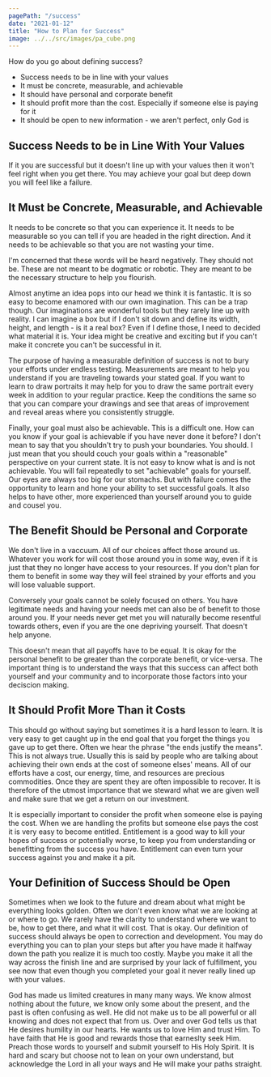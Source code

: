 ```yaml
---
pagePath: "/success"
date: "2021-01-12"
title: "How to Plan for Success"
image: ../../src/images/pa_cube.png
---
```


How do you go about defining success?

* Success needs to be in line with your values
* It must be concrete, measurable, and achievable
* It should have personal and corporate benefit
* It should profit more than the cost. Especially if someone else is paying for it
* It should be open to new information - we aren't perfect, only God is

## Success Needs to be in Line With Your Values

If it you are successful but it doesn't line up with your values then it won't feel right when you get there. You may achieve
your goal but deep down you will feel like a failure.

## It Must be Concrete, Measurable, and Achievable

It needs to be concrete so that you can experience it. It needs to be measurable so you can tell if you are headed in the right
direction. And it needs to be achievable so that you are not wasting your time.

I'm concerned that these words will be heard negatively. They should not be. These are not meant to be dogmatic or robotic. They
are meant to be the necessary structure to help you flourish.

Almost anytime an idea pops into our head we think it is fantastic. It is so easy to become enamored with our own imagination.
This can be a trap though. Our imaginations are wonderful tools but they rarely line up with reality. I can imagine a box but if
I don't sit down and define its width, height, and length - is it a real box? Even if I define those, I need to decided what material it is.
Your idea might be creative and exciting but if you can't make it concrete you can't be successful in it.

The purpose of having a measurable definition of success is not to bury your efforts under endless testing. Measurements are meant to help
you understand if you are traveling towards your stated goal. If you want to learn to draw portraits it may help for you to draw the same portrait every week in addition to your regular practice. Keep the conditions the same so that you can compare your drawings and see that
areas of improvement and reveal areas where you consistently struggle.

Finally, your goal must also be achievable. This is a difficult one. How can you know if your goal is achievable if you have never done it before?
I don't mean to say that you shouldn't try to push your boundaries. You should. I just mean that you should couch your goals within a "reasonable"
perspective on your current state. It is not easy to know what is and is not achievable. You will fail repeatedly to set "achievable" goals for
yourself. Our eyes are always too big for our stomachs. But with failure comes the opportunity to learn and hone your ability to set successful goals. It also helps to have other, more experienced than yourself around you to guide and cousel you.

## The Benefit Should be Personal and Corporate

We don't live in a vaccuum. All of our choices affect those around us. Whatever you work for will cost those around you in some way,
even if it is just that they no longer have access to your resources. If you don't plan for them to benefit in some way they will feel 
strained by your efforts and you will lose valuable support.

Conversely your goals cannot be solely focused on others. You have legitimate needs and having your needs met can also be of benefit to
those around you. If your needs never get met you will naturally become resentful towards others, even if you are the one depriving
yourself. That doesn't help anyone.

This doesn't mean that all payoffs have to be equal. It is okay for the personal benefit to be greater than the corporate benefit, or vice-versa. The important thing is to understand the ways that this success can affect both yourself and your community and to incorporate those factors into
your deciscion making.

## It Should Profit More Than it Costs

This should go without saying but sometimes it is a hard lesson to learn. It is very easy to get caught up in the end goal that you forget
the things you gave up to get there. Often we hear the phrase "the ends justify the means". This is not always true. Usually this is said by
people who are talking about achieving their own ends at the cost of someone elses' means. All of our efforts have a cost, our energy, time,
and resources are precious commodities. Once they are spent they are often impossible to recover. It is therefore of the utmost importance that
we steward what we are given well and make sure that we get a return on our investment.

It is especially important to consider the profit when someone else is paying the cost. When we are handling the profits but someone else
pays the cost it is very easy to become entitled. Entitlement is a good way to kill your hopes of success or potentially worse, to keep
you from understanding or benefitting from the success you have. Entitlement can even turn your success against you and make it a pit.

## Your Definition of Success Should be Open

Sometimes when we look to the future and dream about what might be everything looks golden. Often we don't even know what we are looking at or where to go. We rarely have the clarity to understand where we want to be, how to get there, and what it will cost. That is okay. Our definition
of success should always be open to correction and development. You may do everything you can to plan your steps but after you have made it halfway down the path you realize it is much too costly. Maybe you make it all the way across the finish line and are surprised by your lack of
fulfillment, you see now that even though you completed your goal it never really lined up with your values.

God has made us limited creatures in many many ways. We know almost nothing about the future, we know only some about the present, and the past
is often confusing as well. He did not make us to be all powerful or all knowing and does not expect that from us. Over and over God tells us that He desires humility in our hearts. He wants us to love Him and trust Him. To have faith that He is good and rewards those that earneslty seek Him. Preach those words to yourself and submit yourself to His Holy Spirit. It is hard and scary but choose not to lean on your own understand, but acknowledge the Lord in all your ways and He will make your paths straight.
